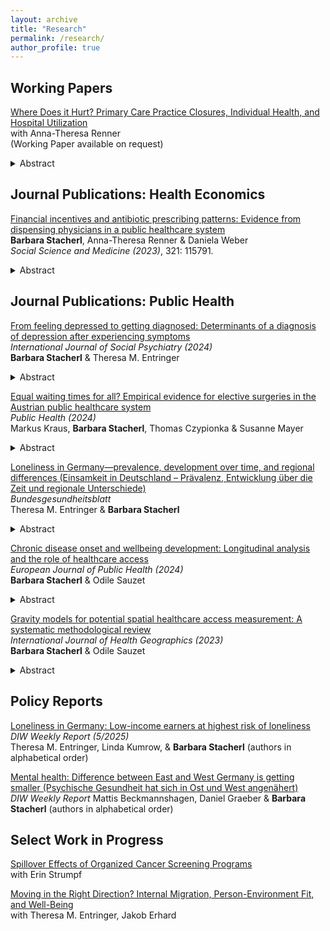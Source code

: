 ```yaml
---
layout: archive
title: "Research"
permalink: /research/
author_profile: true
---
```


## Working Papers

<u>Where Does it Hurt? Primary Care Practice Closures, Individual Health, and Hospital Utilization</u> \
with Anna-Theresa Renner \
(Working Paper available on request)

<details>
<summary>Abstract</summary>
<br>
In this paper we study the implications of local practice closures in Germany on the population's health status and hospital utilization. This is especially relevant considering existing and expected GP shortages due to a wave of retirement among physicians of the baby-boomer generation.
To identify causal effects we collate a list of geocoded practice closures in Germany between 2011 and 2016, and spatially match them with the affected patient population using a catchment area approach. Exploiting detailed survey data from the German Socio-Economic Panel (GSOEP) with the exact geographical location of the participants, we estimate the effects of GP practice closures on individual health status and inpatient stay using a difference-in-differences framework. We contribute to the literature on GP market exits by disentangling the two pathways through which care discontinuity might impact patient health: (temporary) unavailability of care and re-matching with a new physician. 
We find small negative effects of a primary care discontinuity for self-reported health but not for quasi-objective physical health. Further, we find sizeable positive effects for overall hospitalization risk in a given year (+18%) and for the number inpatient stays (+20%). We show that these effects differ by local GP supply which reflects different re-matching probabilities. The negative effect on health status is driven by individuals in areas with lower GP supply likely showing perceived health effects of temporary GP absence. The positive effect on hospitalizations is driven by individuals in areas with higher GP supply, likely showing referral effects upon patient re-assessment after GP re-matching. Results are stable across a breadth of sensitivity checks, reported as a specification matrix. 
Our results show that in settings with high GP supply, care discontinuity results in increased hospital utilization in the short run, while in settings with low supply, care discontinuity is consequential for patient health.
</details>


## Journal Publications: Health Economics

[Financial incentives and antibiotic prescribing patterns: Evidence from
dispensing physicians in a public healthcare system](https://www.sciencedirect.com/science/article/pii/S027795362300148X) \
**Barbara Stacherl**, Anna-Theresa Renner & Daniela Weber \
*Social Science and Medicine (2023)*, 321: 115791.
<details>
<summary>Abstract</summary>
<br>
To ensure sufficient access to healthcare in remote areas, some countries allow physicians to directly dispense prescribed drugs through on-site pharmacies. Depending on the medication prescribed, this may pose a significant financial incentive for physicians to over-prescribe. This study, therefore, explored the effect of on-site pharmacies on antibiotic dispensing in a social health insurance system. Investigating physicians’ prescribing behavior is especially relevant in the case of antibiotics, as over-utilization expedites antimicrobial resistance, leading to the development of untreatable bacterial infections. The empirical analysis was based on comprehensive administrative data on 13,741 antibiotic prescriptions issued by all 4044 public general practitioners (GPs) in Austria between 2016 and 2019. Switches from dispensing to non-dispensing status (and vice versa) were exploited in a difference-in-difference framework to mitigate a potential selection bias. GPs with the right to dispense over the entire observed period were used as the control group, and those who had either lost or gained the right to dispense as the treatment group. The results from a log-linear mixed model show that not currently operating an on-site pharmacy is associated with a 9.2% lower dispensing rate (i.e., antibiotics per 1000 yearly consultations). The results are robust to potential differences between GPs who switch from dispensing to non-dispensing and those who switch from non-dispensing to dispensing, to potential patient sorting, and to different functional forms. A prescribing effect interpretation (i.e., financial incentives give rise to more prescriptions for antibiotics) explains the observed volume effect provided that the share of unfilled antibiotic prescriptions issued by non-dispensing physicians does not exceed 4%.
</details>

## Journal Publications: Public Health

[From feeling depressed to getting diagnosed: Determinants of a diagnosis of
depression after experiencing symptoms](https://journals.sagepub.com/doi/full/10.1177/00207640241303038) \
*International Journal of Social Psychiatry (2024)* \
**Barbara Stacherl** & Theresa M. Entringer
<details>
<summary>Abstract</summary>
<br>
Receiving a formal diagnosis for a depressive disorder is a prerequisite for getting treatment, yet the illness inherently complicates care-seeking. Thus, understanding the process from depression symptoms to diagnosis is crucial. This study aims to disentangle (1) risk factors for depression symptoms from (2) facilitators and barriers to receiving a diagnosis after experiencing depression symptoms. We used data from the German Socio-Economic Panel. Within a sample of 40,238 individuals, we investigated factors predicting depression symptoms, assessed with the SF-12 Mental Component Summary score. Additionally, within a subsample of 3,444 individuals with depression symptoms, we analyzed factors associated with receiving a first-ever diagnosis in the subsequent year. These factors included health status, demographics, socioeconomic characteristics, personality traits, and health infrastructure. Depression symptoms were associated with chronic physical conditions, female gender, middle age, living alone, fewer close friends, being unemployed or not working, lower income, lower agreeableness, conscientiousness, or extraversion, and higher neuroticism. Additionally, poorer overall mental and physical health, female gender, older age, unemployment, and neuroticism were positively associated with receiving a formal diagnosis. Access to general practitioners and psychotherapists was not associated with receiving a formal diagnosis. Our results replicated previous research on risk factors for depression symptoms. Moreover, some risk factors for experiencing symptoms (female gender, middle age, unemployment, and higher neuroticism) subsequently also facilitated receiving a formal depression diagnosis. Thus, this study underscores the importance of considering the chronological sequence in the process from depression symptoms to diagnosis.
</details>


[Equal waiting times for all? Empirical evidence for elective
surgeries in the Austrian public healthcare system](https://www.sciencedirect.com/science/article/pii/S0033350624003512) \
*Public Health (2024)* \
Markus Kraus, **Barbara Stacherl**, Thomas Czypionka & Susanne Mayer
<details>
<summary>Abstract</summary>
<br>
This study analyses waiting times for elective surgeries and potential determinants, including supplementary private health insurance, visits in the operating physician's private practice and informal payments for faster treatment. The survey was conducted in eleven Austrian rehabilitation centres in 2019. Data was analysed based on bivariate tests (n = 400) and a multivariate negative-binomial regression model (n = 310) with institution- and patient-related characteristics as independent variables. Median waiting times were 8.9 weeks (IQR: 4.5–18.0) for hip replacement and 8.4 weeks (IQR: 5.0–20.0) for knee replacement surgery. 10.9% of the patients reported having received an offer to shorten their waiting time through a visit in the operating physician's private practice before the surgery or through an informal payment directly to the operating physician. Surgery in private for-profit hospitals, supplementary private health insurance and severe pain were associated with shorter waiting times. While waiting times for elective surgeries in Austria are below international levels, shorter waits for patients with private health insurance and offers to reduce waiting times through informal payments point to equitable access concerns in a public healthcare system.
</details>


[Loneliness in Germany—prevalence, development over time, and regional differences (Einsamkeit in Deutschland – Prävalenz, Entwicklung über die Zeit und regionale
Unterschiede)](https://link.springer.com/article/10.1007/s00103-024-03937-y) \
*Bundesgesundheitsblatt* \
Theresa M. Entringer & **Barbara Stacherl**
<details>
<summary>Abstract</summary>
<br>
Loneliness is widespread and has negative health consequences. The present study seeks to answer the following questions: (1) how many people in Germany are highly lonely, (2) how has loneliness changed in Germany over time—in particular with regard to the COVID-19 pandemic, and (3) how is loneliness distributed regionally in Germany today? The present study uses data from the 2013, 2017, and 2021 waves of the Socio-Economic Panel, a population representative panel study from Germany. Based on the University of California, Los Angeles (UCLA) loneliness scale, we estimate prevalences for high loneliness for different risk groups in Germany. Further, using multi-level models, we estimate the changes in loneliness from 2013 to 2021. Finally, we generate regional maps to display the relative regional distribution of loneliness in Germany over the three assessment waves. The results show that around 2% of all people living in Germany are highly lonely, and this proportion has not changed during the COVID-19 pandemic. However, mean overall loneliness in Germany increased in the last decade, particularly during the pandemic. Additionally, the regional distribution of loneliness also changed. While eastern Germany was particularly affected by loneliness in 2013, western Lower Saxony, Rhineland-Palatine, and Hesse were the most affected regions during the pandemic. Reasons for these changes could be structural changes in the German society over the past 10 years or the COVID-19 pandemic and the different measures implemented to combat the spread of the COVID-19 virus. However, since the latest representative data on loneliness stems from 2021, further data collection is urgently needed to depict the current state of loneliness in Germany.
</details>


[Chronic disease onset and wellbeing development: Longitudinal analysis and the role of
healthcare access](https://academic.oup.com/eurpub/article/34/1/29/7295825) \
*European Journal of Public Health (2024)* \
**Barbara Stacherl** & Odile Sauzet
<details>
<summary>Abstract</summary>
<br>
Experiencing the onset of a chronic disease is a serious health event impacting living conditions and wellbeing. Investigating wellbeing development and its predictors is crucial to understand how individuals adapt to chronic illnesses. This study (i) analyzed the impact of a chronic disease on wellbeing development, and (ii) explored spatial healthcare access as potential moderating factor. Data were obtained from the German Socio-economic Panel, a nationally representative household survey. A prospective sample of 3847 individuals was identified for whom the onset of cancer, cardiopathy, diabetes or stroke was observed between 2008 and 2020. Mixed models using an interrupted time series approach were performed to identify immediate level changes and longitudinal trend changes in wellbeing (operationalized with health and life satisfaction) after disease onset. Further, spatial access to healthcare (operationalized by two-stage floating catchment area measures) as potential moderating factor was examined using interaction effects. Chronic disease onset had an immediate negative level impact on health and life satisfaction. For health satisfaction, a negative pre-onset wellbeing trend was offset (but not reversed). A small positive trend was observed for life satisfaction after disease onset. Spatial access to healthcare was not associated with the magnitude of wellbeing reduction at onset. Health and life satisfaction levels drop with the onset of a chronic disease with no recovery trend for health and little recovery for life satisfaction, implying persistently lower wellbeing levels after a chronic illness onset. Spatial access to healthcare does not affect the wellbeing change after disease onset.
</details>


[Gravity models for potential spatial healthcare access measurement: A systematic
methodological review](https://ij-healthgeographics.biomedcentral.com/articles/10.1186/s12942-023-00358-z) \
*International Journal of Health Geographics (2023)* \
**Barbara Stacherl** & Odile Sauzet
<details>
<summary>Abstract</summary>
<br>
Quantifying spatial access to care—the interplay of accessibility and availability—is vital for healthcare planning and understanding implications of services (mal-)distribution. A plethora of methods aims to measure potential spatial access to healthcare services. The current study conducts a systematic review to identify and assess gravity model-type methods for spatial healthcare access measurement and to summarize the use of these measures in empirical research. A two-step approach was used to identify (1) methodological studies that presented a novel gravity model for measuring spatial access to healthcare and (2) empirical studies that applied one of these methods in a healthcare context. The review was conducted according to the PRISMA guidelines. EMBASE, CINAHL, Web of Science, and Scopus were searched in the first step. Forward citation search was used in the second step. We identified 43 studies presenting a methodological development and 346 empirical application cases of those methods in 309 studies. Two major conceptual developments emerged: The Two-Step Floating Catchment Area (2SFCA) method and the Kernel Density (KD) method. Virtually all other methodological developments evolved from the 2SFCA method, forming the 2SFCA method family. Novel methodologies within the 2SFCA family introduced developments regarding distance decay within the catchment area, variable catchment area sizes, outcome unit, provider competition, local and global distance decay, subgroup-specific access, multiple transportation modes, and time-dependent access. Methodological developments aimed to either approximate reality, fit a specific context, or correct methodology. Empirical studies almost exclusively applied methods from the 2SFCA family while other gravity model types were applied rarely. Distance decay within catchment areas was frequently implemented in application studies, however, the initial 2SFCA method remains common in empirical research. Most empirical studies used the spatial access measure for descriptive purposes. Increasingly, gravity model measures also served as potential explanatory factor for health outcomes. Gravity models for measuring potential spatial healthcare access are almost exclusively dominated by the family of 2SFCA methods—both for methodological developments and applications in empirical research. While methodological developments incorporate increasing methodological complexity, research practice largely applies gravity models with straightforward intuition and moderate data and computational requirements.
</details>


## Policy Reports

[Loneliness in Germany: Low-income earners at highest risk of loneliness](https://www.diw.de/documents/publikationen/73/diw_01.c.935131.de/dwr-25-05-1.pdf) \
*DIW Weekly Report (5/2025)* \
Theresa M. Entringer, Linda Kumrow, & **Barbara Stacherl** (authors in alphabetical order)

[Mental health: Difference between East and West Germany is
getting smaller (Psychische Gesundheit hat sich in Ost und West angenähert)](https://www.diw.de/documents/publikationen/73/diw_01.c.881929.de/23-40.pdf) \
*DIW Weekly Report*
Mattis Beckmannshagen, Daniel Graeber & **Barbara Stacherl** (authors in alphabetical order)


## Select Work in Progress

<u>Spillover Effects of Organized Cancer Screening Programs</u> \
with Erin Strumpf

<u>Moving in the Right Direction? Internal Migration, Person-Environment Fit, and Well-Being</u> \
with Theresa M. Entringer, Jakob Erhard
